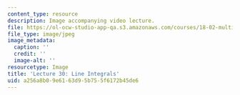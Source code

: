 ```yaml
---
content_type: resource
description: Image accompanying video lecture.
file: https://ol-ocw-studio-app-qa.s3.amazonaws.com/courses/18-02-multivariable-calculus-fall-2007/a256a8b09e6163d95b755f6172b45de6_30.jpg
file_type: image/jpeg
image_metadata:
  caption: ''
  credit: ''
  image-alt: ''
resourcetype: Image
title: 'Lecture 30: Line Integrals'
uid: a256a8b0-9e61-63d9-5b75-5f6172b45de6
---
```

